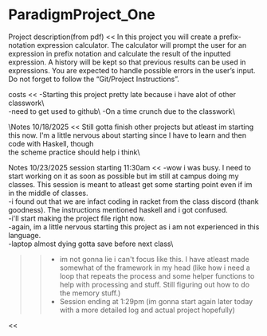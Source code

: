 # ParadigmProject_One
Project description(from pdf)  <<
In this project you will create a prefix-notation expression calculator. The calculator will prompt
the user for an expression in prefix notation and calculate the result of the inputted expression.
A history will be kept so that previous results can be used in expressions. You are expected to
handle possible errors in the user’s input. Do not forget to follow the “Git/Project Instructions”.
>>
costs <<
-Starting this project pretty late because i have alot of other classwork\   
-need to get used to github\ 
-On a time crunch due to the classwork\
>>
\Notes 10/18/2025
<<
Still gotta finish other projects but atleast im starting this now. I'm a little nervous about starting since I have to learn and then code with Haskell, though  
the scheme practice should help i think\
>>
Notes 10/23/2025 session starting 11:30am 
<<
-wow i was busy. I need to start working on it as soon as possible but im still at campus doing my classes. This session is meant to atleast get some starting point even if im in the middle of classes.\
-i found out that we are infact coding in racket from the class discord (thank goodness). The instructions mentioned haskell and i got confused.\
-i'll start making the project file right now.\
-again, im a little nervous starting this project as i am not experienced in this language.\
-laptop almost dying gotta save before next class\
>> - im not gonna lie i can't focus like this. I have atleast made somewhat of the framework in my head (like how i need a loop that repeats the process and some helper functions to help with processing and stuff. Still figuring out how to do the memory stuff.)
>> - Session ending at 1:29pm (im gonna start again later today with a more detailed log and actual project hopefully)

<<


>>
